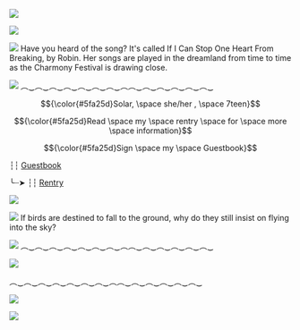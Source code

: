 ![](https://64.media.tumblr.com/cabc873926ba5c45818a1f5a3aa3bc63/46be7402a04032de-f8/s1280x1920/051b3b269a87f01d9a7d67f0e13ecf63989efa42.pnj)

![](https://64.media.tumblr.com/d2e1cc1f52441feececa06fdd4bdc742/634fdd0d9056ad94-7f/s1280x1920/a6057559fca392eb8fec53842444f54a1fec1d5a.pnj)

![](https://64.media.tumblr.com/b57298f9990a8c3807d088d767e7d6ae/227ca944526be4dc-d8/s75x75_c1/7c8ef01f3b0e5790ae2f733ec404e3d3b06eb8d2.webp) Have you heard of the song? It's called If I Can Stop One Heart From Breaking, by Robin. Her songs are played in the dreamland from time to time as the Charmony Festival is drawing close.

![](https://media1.tenor.com/m/SOxJWDp-OB4AAAAd/firefly-firefly-hsr.gif)
︵‿︵‿︵‿︵‿︵‿︵‿︵‿︵︵‿︵‿︵‿︵‿︵‿︵‿

<p align="center"> $${\color{#5fa25d}Solar, \space she/her , \space 7teen}$$ 
</p>

$${\color{#5fa25d}Read \space my \space rentry \space for \space more \space information}$$ 



$${\color{#5fa25d}Sign \space my \space Guestbook}$$

┆┆ [Guestbook](https://unnamedharmony.123guestbook.com/)   
 
╰┈➤ ┆┆ [Rentry](https://rentry.co/WhereTheLegendBegin)

![](https://64.media.tumblr.com/c63c4f23fdeac9e88194e0f70fcecb17/fcf4c7eda8deaed4-76/s400x600/b6d03192f6e579e00388d12e0854e5c6d988ba2e.webp)

![](https://64.media.tumblr.com/93fcc5f9ce834961539fb2b801c60208/227ca944526be4dc-6b/s75x75_c1/65f22b074868d4f92a76f1709618fb4ede473148.gifv) If birds are destined to fall to the ground, why do they still insist on flying into the sky?

![](https://media1.tenor.com/m/1tF3OuSaM-gAAAAC/robin-robin-hsr.gif)
︵‿︵‿︵‿︵‿︵‿︵‿︵‿︵︵‿︵‿︵‿︵‿︵‿︵‿

![](https://media1.tenor.com/m/yt3oiVPoRE0AAAAC/honkai-star-rail-robin.gif)

︵‿︵‿︵‿︵‿︵‿︵‿︵‿︵︵‿︵‿︵‿︵‿︵‿︵‿

![](https://64.media.tumblr.com/d2e1cc1f52441feececa06fdd4bdc742/634fdd0d9056ad94-7f/s1280x1920/a6057559fca392eb8fec53842444f54a1fec1d5a.pnj)

![](https://64.media.tumblr.com/c17085ccce3b18639540a8f10d27fa57/46be7402a04032de-71/s1280x1920/4dba035a84c957f30fb8e3b3c5acd7818be2c9e6.pnj)
